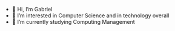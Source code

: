 - 👋 Hi, I’m Gabriel
- 👀 I’m interested in Computer Science and in technology overall
- 🌱 I’m currently studying Computing Management

<!---
MelGabe/MelGabe is a ✨ special ✨ repository because its `README.md` (this file) appears on your GitHub profile.
You can click the Preview link to take a look at your changes.
--->
